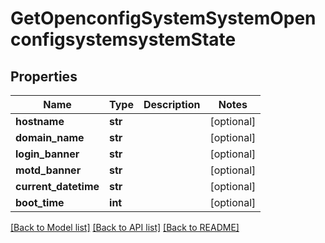 # GetOpenconfigSystemSystemOpenconfigsystemsystemState

## Properties
Name | Type | Description | Notes
------------ | ------------- | ------------- | -------------
**hostname** | **str** |  | [optional] 
**domain_name** | **str** |  | [optional] 
**login_banner** | **str** |  | [optional] 
**motd_banner** | **str** |  | [optional] 
**current_datetime** | **str** |  | [optional] 
**boot_time** | **int** |  | [optional] 

[[Back to Model list]](../README.md#documentation-for-models) [[Back to API list]](../README.md#documentation-for-api-endpoints) [[Back to README]](../README.md)


